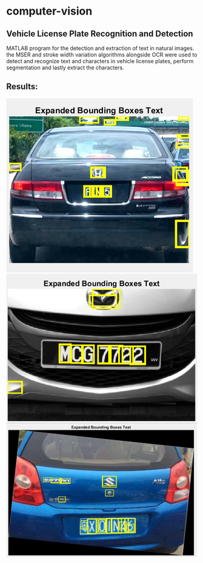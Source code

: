 # computer-vision
## Vehicle License Plate Recognition and Detection


MATLAB program for the detection and extraction of text in natural images. the MSER and stroke width variation algorithms alongside OCR were used to detect and recognize text and characters in vehicle license plates, perform segmentation and lastly extract the characters.

## Results: 

![Screenshot](image1.png)
![Screenshot](image2.png)
![Screenshot](image3.png)
